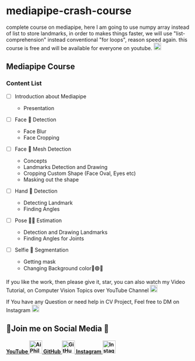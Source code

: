 # mediapipe-crash-course
complete course on mediapipe, here I am going to use numpy array instead of list to store landmarks, in order to makes things faster, we will use "list-comprehension" instead conventional "for loops", reason speed again.
this course is free and will be available for everyone on youtube.  <a href="https://www.youtube.com/c/aiphile">  <img alt="AiPhile Youtube" src="https://user-images.githubusercontent.com/66181793/131223988-882d53a0-4882-468f-9bd7-46b46466baae.png"  width="20"> </a>


## Mediapipe Course

### Content List 

- [ ] Introduction about Mediapipe
    - Presentation   
- [ ] Face 👨 Detection
    - Face Blur
    - Face Cropping 

- [ ]  Face 👨 Mesh Detection
    - Concepts 
    - Landmarks Detection and Drawing
    - Cropping Custom Shape (Face Oval, Eyes etc)
    - Masking out the shape
     
- [ ] Hand 🙌 Detection
    - Detecting Landmark
    - Finding Angles
      
- [ ] Pose :lotus_position_man: Estimation
    - Detection and Drawing Landmarks 
    - Finding Angles for Joints
- [ ] Selfie 🤳 Segmentation 
    - Getting mask
    - Changing Background color🔴🟢🔵

If you like the work, then please give it, star, you can also watch my Video Tutorial, on Computer Vision Topics over YouTube Channel <a href="https://www.youtube.com/c/aiphile">  <img alt="AiPhile Youtube" src="https://user-images.githubusercontent.com/66181793/131223988-882d53a0-4882-468f-9bd7-46b46466baae.png"  width="20"> </a>


If You have any Question or need help in CV Project, Feel free to DM on Instagram  <a href="https://www.instagram.com/aiphile17/">  <img alt="Instagram" src="https://user-images.githubusercontent.com/66181793/131223931-32d84c10-88b4-4cd6-8eb8-89f06c3b5b51.png"  width="20"> </a>

## 💚Join me on Social Media 🖤 

<h4><a href="https://www.youtube.com/c/aiphile"> YouTube <img alt="AiPhile Youtube" src="https://user-images.githubusercontent.com/66181793/131223988-882d53a0-4882-468f-9bd7-46b46466baae.png"  width="35"> </a> 
 <a href="https://github.com/Asadullah-Dal17">  GitHub  <img alt="GitHub" src="https://user-images.githubusercontent.com/66181793/131223930-9fd2bfc7-9c43-465d-a057-55f3292f3b2b.png"  width="35"> </a> 
  <a href="https://www.instagram.com/aiphile17/">   Instagram <img alt="Instagram" src="https://user-images.githubusercontent.com/66181793/131223931-32d84c10-88b4-4cd6-8eb8-89f06c3b5b51.png"  width="35"> </a> </h4>

